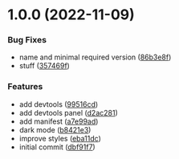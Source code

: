 # 1.0.0 (2022-11-09)


### Bug Fixes

* name and minimal required version ([86b3e8f](https://github.com/gpichot/chrome-extension-next-devtools/commit/86b3e8f7befd54167c0cc03f4ca35c9f1e5d1830))
* stuff ([357469f](https://github.com/gpichot/chrome-extension-next-devtools/commit/357469f55259bd9d394711cd7a1a16f5d329c632))


### Features

* add devtools ([99516cd](https://github.com/gpichot/chrome-extension-next-devtools/commit/99516cd1c835f74d5b132e9b041f48c5b3dc2499))
* add devtools panel ([d2ac281](https://github.com/gpichot/chrome-extension-next-devtools/commit/d2ac2816b02fd0f7c5a68a76f88875bd391e2cce))
* add manifest ([a7e99ad](https://github.com/gpichot/chrome-extension-next-devtools/commit/a7e99adaa6ef8288a9897d179e965f12a9a72de4))
* dark mode ([b8421e3](https://github.com/gpichot/chrome-extension-next-devtools/commit/b8421e3ca89a1896e10b297e6af4bdbddd488b36))
* improve styles ([eba11dc](https://github.com/gpichot/chrome-extension-next-devtools/commit/eba11dc0d9a4578e703906282de326fe62ea8a3f))
* initial commit ([dbf91f7](https://github.com/gpichot/chrome-extension-next-devtools/commit/dbf91f7607a5ae5c9350318e5fc371ad9a16c69c))
